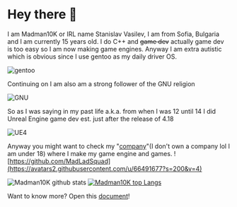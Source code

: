 # Hey there :wave: 
I am Madman10K or IRL name Stanislav Vasilev, I am from Sofia, Bulgaria and I am currently 15 years old. I do C++ and ~~game dev~~ actually game dev is too easy so I am now making game engines. Anyway I am extra autistic which is obvious since I use gentoo as my daily driver OS. 

![gentoo](https://external-content.duckduckgo.com/iu/?u=http%3A%2F%2Fwww.retro-arcade.net%2Fpictures%2Fpng%2Fgentoo-logo.png&f=1&nofb=1)

Continuing on I am also am a strong follower of the GNU religion

![GNU](https://external-content.duckduckgo.com/iu/?u=https%3A%2F%2Fupload.wikimedia.org%2Fwikipedia%2Fcommons%2Fthumb%2F2%2F22%2FHeckert_GNU_white.svg%2F200px-Heckert_GNU_white.svg.png&f=1&nofb=1)

So as I was saying in my past life a.k.a. from when I was 12 until 14 I did Unreal Engine game dev est. just after the release of 4.18

![UE4](https://external-content.duckduckgo.com/iu/?u=https%3A%2F%2Fyt3.ggpht.com%2F-GvSh79CS6-k%2FAAAAAAAAAAI%2FAAAAAAAAAAA%2FtUYENAqlnYo%2Fs200-c-k-no-mo-rj-c0xffffff%2Fphoto.jpg&f=1&nofb=1) 

Anyway you might want to check my "[company](https://github.com/MadLadSquad)"(I don't own a company lol I am under 18) where I make my game engine and games.
![https://github.com/MadLadSquad](https://avatars2.githubusercontent.com/u/66491677?s=200&v=4)


![Madman10K github stats](https://github-readme-stats.vercel.app/api?username=Madman10K&theme=light&include_all_commits=true&show_icons=true&hide_border=true&count_private=true)
[![Madman10K top Langs](https://github-readme-stats.vercel.app/api/top-langs/?username=Madman10K&layout=compact&theme=light&show_icons=true&hide_border=true&count_private=true)](https://github.com/anuraghazra/github-readme-stats)

Want to know more? Open this [document](https://github.com/Madman10K/Madman10K/blob/master/ReadmeLonger.md)!
